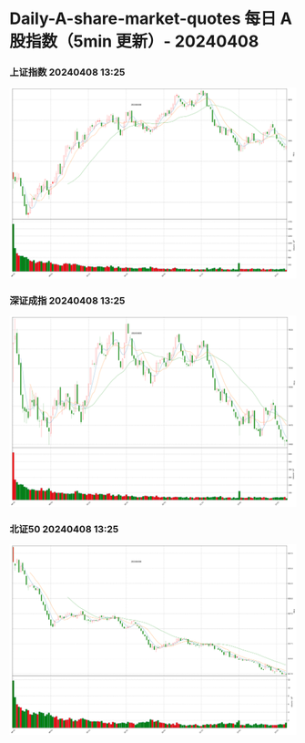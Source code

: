 
# Daily-A-share-market-quotes 每日 A 股指数（5min 更新）- 20240408

### 上证指数 20240408 13:25
![](./fig/2024/4/20240408-sh000001.png)

### 深证成指 20240408 13:25
![](./fig/2024/4/20240408-sz399001.png)

### 北证50 20240408 13:25
![](./fig/2024/4/20240408-bj899050.png)
